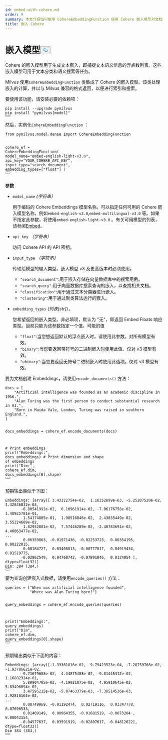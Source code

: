 ```yaml
---
id: embed-with-cohere.md
order: 9
summary: 本文介绍如何使用 CohereEmbeddingFunction 使用 Cohere 嵌入模型对文档和查询进行编码。
title: 嵌入 Cohere
---
```

<h1 id="Cohere" class="common-anchor-header">嵌入模型<button data-href="#Cohere" class="anchor-icon" translate="no">
      <svg translate="no"
        aria-hidden="true"
        focusable="false"
        height="20"
        version="1.1"
        viewBox="0 0 16 16"
        width="16"
      >
        <path
          fill="#0092E4"
          fill-rule="evenodd"
          d="M4 9h1v1H4c-1.5 0-3-1.69-3-3.5S2.55 3 4 3h4c1.45 0 3 1.69 3 3.5 0 1.41-.91 2.72-2 3.25V8.59c.58-.45 1-1.27 1-2.09C10 5.22 8.98 4 8 4H4c-.98 0-2 1.22-2 2.5S3 9 4 9zm9-3h-1v1h1c1 0 2 1.22 2 2.5S13.98 12 13 12H9c-.98 0-2-1.22-2-2.5 0-.83.42-1.64 1-2.09V6.25c-1.09.53-2 1.84-2 3.25C6 11.31 7.55 13 9 13h4c1.45 0 3-1.69 3-3.5S14.5 6 13 6z"
        ></path>
      </svg>
    </button></h1><p>Cohere 的嵌入模型用于生成文本嵌入，即捕捉文本语义信息的浮点数列表。这些嵌入模型可用于文本分类和语义搜索等任务。</p>
<p>Milvus 使用<code translate="no">CohereEmbeddingFunction</code> 类集成了 Cohere 的嵌入模型。该类处理嵌入的计算，并以与 Milvus 兼容的格式返回，以便进行索引和搜索。</p>
<p>要使用该功能，请安装必要的依赖项：</p>
<pre><code translate="no" class="language-bash">pip install --upgrade pymilvus
pip install <span class="hljs-string">&quot;pymilvus[model]&quot;</span>
<button class="copy-code-btn"></button></code></pre>
<p>然后，实例化<code translate="no">CohereEmbeddingFunction</code> ：</p>
<pre><code translate="no" class="language-python"><span class="hljs-keyword">from</span> pymilvus.<span class="hljs-property">model</span>.<span class="hljs-property">dense</span> <span class="hljs-keyword">import</span> <span class="hljs-title class_">CohereEmbeddingFunction</span>

cohere_ef = <span class="hljs-title class_">CohereEmbeddingFunction</span>(
    model_name=<span class="hljs-string">&quot;embed-english-light-v3.0&quot;</span>,
    api_key=<span class="hljs-string">&quot;YOUR_COHERE_API_KEY&quot;</span>,
    input_type=<span class="hljs-string">&quot;search_document&quot;</span>,
    embedding_types=[<span class="hljs-string">&quot;float&quot;</span>]
)
<button class="copy-code-btn"></button></code></pre>
<p><strong>参数</strong></p>
<ul>
<li><p><code translate="no">model_name</code> <em>(字符串）</em></p>
<p>用于编码的 Cohere Embeddings 模型名称。可以指定任何可用的 Cohere 嵌入模型名称，例如<code translate="no">embed-english-v3.0</code>,<code translate="no">embed-multilingual-v3.0</code> 等。如果不指定此参数，将使用<code translate="no">embed-english-light-v3.0</code> 。有关可用模型的列表，请参阅<a href="https://docs.cohere.com/docs/models#embed">Embed</a>。</p></li>
<li><p><code translate="no">api_key</code> <em>（字符串）</em></p>
<p>访问 Cohere API 的 API 密钥。</p></li>
<li><p><code translate="no">input_type</code> <em>（字符串）</em></p>
<p>传递给模型的输入类型。嵌入模型 v3 及更高版本时必须使用。</p>
<ul>
<li><code translate="no">&quot;search_document&quot;</code>:用于嵌入存储在向量数据库中的搜索用例。</li>
<li><code translate="no">&quot;search_query&quot;</code>:用于向量数据库搜索查询的嵌入，以查找相关文档。</li>
<li><code translate="no">&quot;classification&quot;</code>:用于通过文本分类器进行嵌入。</li>
<li><code translate="no">&quot;clustering&quot;</code>:用于通过聚类算法运行的嵌入。</li>
</ul></li>
<li><p><code translate="no">embedding_types</code> <em>(列表[str]</em>）。</p>
<p>您希望返回的嵌入类型。非必填项，默认为 "无"，即返回 Embed Floats 响应类型。目前只能为该参数指定一个值。可能的值</p>
<ul>
<li><code translate="no">&quot;float&quot;</code>:当您想返回默认的浮点嵌入时，请使用此参数。对所有模型有效。</li>
<li><code translate="no">&quot;binary&quot;</code>:当您要返回带符号的二进制嵌入时使用此值。仅对 v3 模型有效。</li>
<li><code translate="no">&quot;ubinary&quot;</code>:当您要返回无符号二进制嵌入时使用此选项。仅对 v3 模型有效。</li>
</ul></li>
</ul>
<p>要为文档创建 Embeddings，请使用<code translate="no">encode_documents()</code> 方法：</p>
<pre><code translate="no" class="language-python">docs = [
    <span class="hljs-string">&quot;Artificial intelligence was founded as an academic discipline in 1956.&quot;</span>,
    <span class="hljs-string">&quot;Alan Turing was the first person to conduct substantial research in AI.&quot;</span>,
    <span class="hljs-string">&quot;Born in Maida Vale, London, Turing was raised in southern England.&quot;</span>,
]

docs_embeddings = cohere_ef.encode_documents(docs)

<span class="hljs-comment"># Print embeddings</span>
<span class="hljs-built_in">print</span>(<span class="hljs-string">&quot;Embeddings:&quot;</span>, docs_embeddings)
<span class="hljs-comment"># Print dimension and shape of embeddings</span>
<span class="hljs-built_in">print</span>(<span class="hljs-string">&quot;Dim:&quot;</span>, cohere_ef.dim, docs_embeddings[<span class="hljs-number">0</span>].shape)
<button class="copy-code-btn"></button></code></pre>
<p>预期输出类似于下图：</p>
<pre><code translate="no" class="language-python">Embeddings: [array([ <span class="hljs-number">3.43322754e-02</span>,  <span class="hljs-number">1.16252899e-03</span>, <span class="hljs-number">-5.25207520e-02</span>,  <span class="hljs-number">1.32846832e-03</span>,
       <span class="hljs-number">-6.80541992e-02</span>,  <span class="hljs-number">6.10961914e-02</span>, <span class="hljs-number">-7.06176758e-02</span>,  <span class="hljs-number">1.48925781e-01</span>,
        <span class="hljs-number">1.54174805e-01</span>,  <span class="hljs-number">1.98516846e-02</span>,  <span class="hljs-number">2.43835449e-02</span>,  <span class="hljs-number">3.55224609e-02</span>,
        <span class="hljs-number">1.82952881e-02</span>,  <span class="hljs-number">7.57446289e-02</span>, <span class="hljs-number">-2.40783691e-02</span>,  <span class="hljs-number">4.40063477e-02</span>,
...
        <span class="hljs-number">0.06359863</span>, <span class="hljs-number">-0.01971436</span>, <span class="hljs-number">-0.02253723</span>,  <span class="hljs-number">0.00354195</span>,  <span class="hljs-number">0.00222015</span>,
        <span class="hljs-number">0.00184727</span>,  <span class="hljs-number">0.03408813</span>, <span class="hljs-number">-0.00777817</span>,  <span class="hljs-number">0.04919434</span>,  <span class="hljs-number">0.01519775</span>,
       <span class="hljs-number">-0.02862549</span>,  <span class="hljs-number">0.04760742</span>, <span class="hljs-number">-0.07891846</span>,  <span class="hljs-number">0.0124054</span> ], dtype=<span class="hljs-type">float32</span>)]
Dim: <span class="hljs-number">384</span> (<span class="hljs-number">384</span>,)
<button class="copy-code-btn"></button></code></pre>
<p>要为查询创建嵌入式数据，请使用<code translate="no">encode_queries()</code> 方法：</p>
<pre><code translate="no" class="language-python">queries = [<span class="hljs-string">&quot;When was artificial intelligence founded&quot;</span>, 
           <span class="hljs-string">&quot;Where was Alan Turing born?&quot;</span>]

query_embeddings = cohere_ef.encode_queries(queries)

<span class="hljs-built_in">print</span>(<span class="hljs-string">&quot;Embeddings:&quot;</span>, query_embeddings)
<span class="hljs-built_in">print</span>(<span class="hljs-string">&quot;Dim&quot;</span>, cohere_ef.dim, query_embeddings[<span class="hljs-number">0</span>].shape)
<button class="copy-code-btn"></button></code></pre>
<p>预期输出类似于下面的内容：</p>
<pre><code translate="no" class="language-python">Embeddings: [array([<span class="hljs-number">-1.33361816e-02</span>,  <span class="hljs-number">9.79423523e-04</span>, <span class="hljs-number">-7.28759766e-02</span>, <span class="hljs-number">-1.93786621e-02</span>,
       <span class="hljs-number">-9.71679688e-02</span>,  <span class="hljs-number">4.34875488e-02</span>, <span class="hljs-number">-9.81445312e-02</span>,  <span class="hljs-number">1.16882324e-01</span>,
        <span class="hljs-number">5.89904785e-02</span>, <span class="hljs-number">-4.19921875e-02</span>,  <span class="hljs-number">4.95910645e-02</span>,  <span class="hljs-number">5.83496094e-02</span>,
        <span class="hljs-number">3.47595215e-02</span>, <span class="hljs-number">-5.87463379e-03</span>, <span class="hljs-number">-7.30514526e-03</span>,  <span class="hljs-number">2.92816162e-02</span>,
...
        <span class="hljs-number">0.00749969</span>, <span class="hljs-number">-0.01192474</span>,  <span class="hljs-number">0.02719116</span>,  <span class="hljs-number">0.03347778</span>,  <span class="hljs-number">0.07696533</span>,
        <span class="hljs-number">0.01409149</span>,  <span class="hljs-number">0.00964355</span>, <span class="hljs-number">-0.01681519</span>, <span class="hljs-number">-0.0073204</span> ,  <span class="hljs-number">0.00043154</span>,
       <span class="hljs-number">-0.04577637</span>,  <span class="hljs-number">0.03591919</span>, <span class="hljs-number">-0.02807617</span>, <span class="hljs-number">-0.04812622</span>], dtype=<span class="hljs-type">float32</span>)]
Dim <span class="hljs-number">384</span> (<span class="hljs-number">384</span>,)
<button class="copy-code-btn"></button></code></pre>
